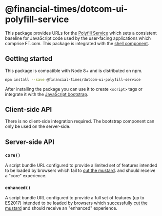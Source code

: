 # @financial-times/dotcom-ui-polyfill-service

This package provides URLs for the [Polyfill Service] which sets a consistent baseline for JavaScript code used by the user-facing applications which comprise FT.com. This package is integrated with the [shell component].

[Polyfill Service]: https://polyfill.io/

## Getting started

This package is compatible with Node 8+ and is distributed on npm.

```sh
npm install --save @financial-times/dotcom-ui-polyfill-service
```

After installing the package you can use it to create `<script>` tags or integrate it with the [JavaScript bootstrap].

[JavaScript bootstrap]: ../dotcom-ui-bootstrap/README.md


## Client-side API

There is no client-side integration required. The bootstrap component can only be used on the server-side.


## Server-side API

### `core()`

A script bundle URL configured to provide a limited set of features intended to be loaded by browsers which fail to [cut the mustard]. and should receive a "core" experience.

### `enhanced()`

A script bundle URL configured to provide a full set of features (up to ES2017) intended to be loaded by browsers which successfully [cut the mustard] and should receive an "enhanced" experience.

[cut the mustard]: ../dotcom-ui-bootstrap/README.md#cutting-the-mustard
[shell component]: ../dotcom-ui-shell/README.md
